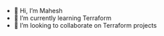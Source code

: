 - 👋 Hi, I’m Mahesh
- 🌱 I’m currently learning Terraform
- 💞️ I’m looking to collaborate on Terraform projects

<!---
mbyreddy/mbyreddy is a ✨ special ✨ repository because its `README.md` (this file) appears on your GitHub profile.
You can click the Preview link to take a look at your changes.
--->
